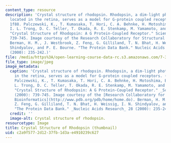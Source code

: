```yaml
---
content_type: resource
description: 'Crystal structure of rhodopsin. Rhodopsin, a dim-light photoreceptor
  located in the retina, serves as a model for G-protein coupled receptors. (PDB ID:
  1f88. Palczewski, K., T. Kumasaka, T. Hori, C. A. Behnke, H. Motoshima, B. A. Fox,
  I. L. Trong, D. C. Teller, T. Okada, R. E. Stenkamp, M. Yamamoto, and M. Miyano.
  "Crystal Structure of Rhodopsin: A G Protein-Coupled Receptor." Science 289 (2000):
  739-745. Image courtesy of the Research Collaboratory for Structural Bioinformatics.
  Berman, H. M., J. Westbrook, Z. Feng, G. Gilliland, T. N. Bhat, H. Weissig, I. N.
  Shindyalov, and P. E. Bourne. "The Protein Data Bank." Nucleic Acids Research 28
  (2000): 235-242.)'
file: /media/https%3A/open-learning-course-data-rc.s3.amazonaws.com/7-342-g-protein-coupled-receptors-vision-and-disease-spring-2007/c2a9f5772d1237fb1d3ae4910239c627_7-342s07-th.jpg
file_type: image/jpeg
image_metadata:
  caption: 'Crystal structure of rhodopsin. Rhodopsin, a dim-light photoreceptor located
    in the retina, serves as a model for G-protein coupled receptors. (PDB ID: 1f88.
    Palczewski, K., T. Kumasaka, T. Hori, C. A. Behnke, H. Motoshima, B. A. Fox, I.
    L. Trong, D. C. Teller, T. Okada, R. E. Stenkamp, M. Yamamoto, and M. Miyano.
    "Crystal Structure of Rhodopsin: A G Protein-Coupled Receptor." _Science_ 289
    (2000): 739-745. Image courtesy of the [Research Collaboratory for Structural
    Bioinformatics](http://www.pdb.org/pdb/home/home.do). Berman, H. M., J. Westbrook,
    Z. Feng, G. Gilliland, T. N. Bhat, H. Weissig, I. N. Shindyalov, and P. E. Bourne.
    "The Protein Data Bank." _Nucleic Acids Research_ 28 (2000): 235-242.)'
  credit: ''
  image-alt: Crystal structure of rhodopsin.
resourcetype: Image
title: Crystal Structure of Rhodopsin (thumbnail)
uid: c2a9f577-2d12-37fb-1d3a-e4910239c627
---
```

